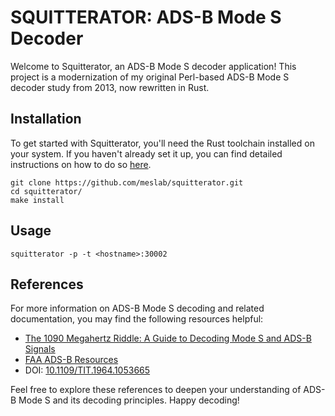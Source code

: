 # SQUITTERATOR: ADS-B Mode S Decoder

Welcome to Squitterator, an ADS-B Mode S decoder application! This project is a modernization of my original Perl-based ADS-B Mode S decoder study from 2013, now rewritten in Rust.

## Installation

To get started with Squitterator, you'll need the Rust toolchain installed on your system. If you haven't already set it up, you can find detailed instructions on how to do so [here](https://www.rust-lang.org/tools/install).

```
git clone https://github.com/meslab/squitterator.git
cd squitterator/
make install
```

## Usage

```
squitterator -p -t <hostname>:30002
```

## References

For more information on ADS-B Mode S decoding and related documentation, you may find the following resources helpful:

- [The 1090 Megahertz Riddle: A Guide to Decoding Mode S and ADS-B Signals](https://mode-s.org/decode/index.html)
- [FAA ADS-B Resources](https://www.faa.gov/air_traffic/technology/adsb/documents)
- DOI: [10.1109/TIT.1964.1053665](https://ieeexplore.ieee.org/document/1053665)

Feel free to explore these references to deepen your understanding of ADS-B Mode S and its decoding principles. Happy decoding!
